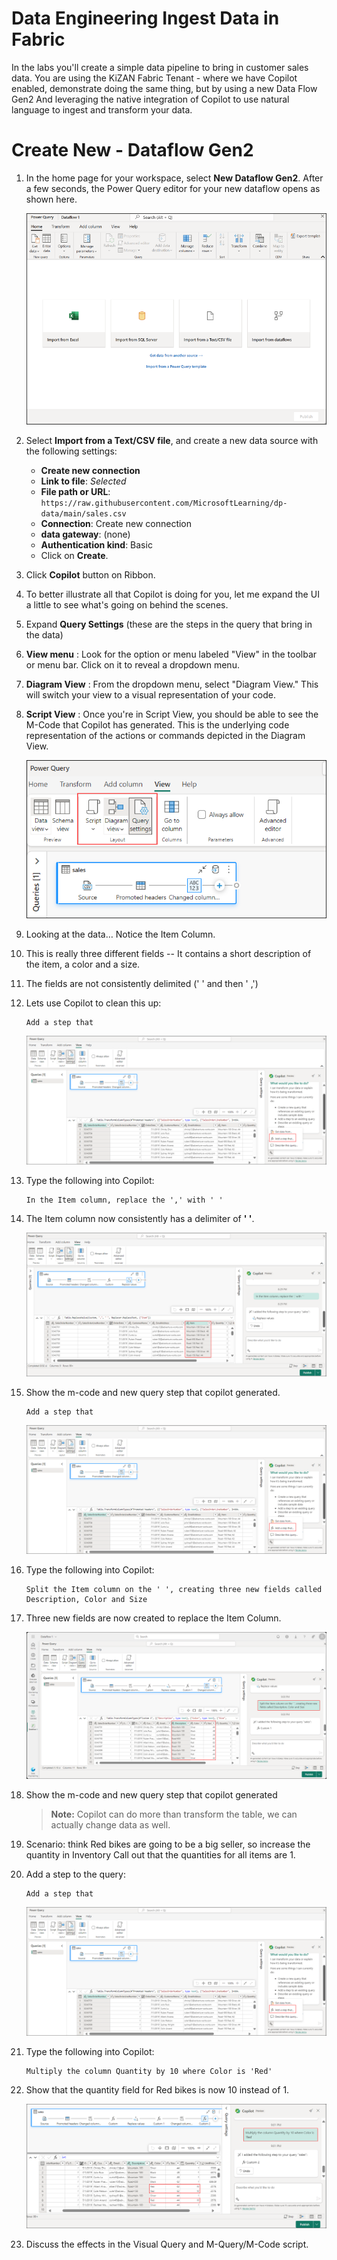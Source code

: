 # Data Engineering Ingest Data in Fabric

 In the labs you'll create a simple data pipeline to bring in customer sales data. You are using the KiZAN Fabric Tenant - where we have Copilot enabled, demonstrate doing the same thing, but by using a new Data Flow Gen2 And leveraging the native integration of Copilot to use natural language to ingest and transform your data.
 
# Create New - Dataflow Gen2

1. In the home page for your workspace, select **New Dataflow Gen2**. After a few seconds, the Power Query editor for your new dataflow opens as shown here.

   ![New dataflow.](./Images/new-dataflow.png)

1. Select **Import from a Text/CSV file**, and create a new data source with the following settings:

    - **Create new connection**
    - **Link to file**: *Selected*
    - **File path or URL**: `https://raw.githubusercontent.com/MicrosoftLearning/dp-data/main/sales.csv`
    - **Connection**: Create new connection
    - **data gateway**: (none)
    - **Authentication kind**: Basic
    - Click on **Create**.

1. Click **Copilot** button on Ribbon. 

1. To better illustrate all that Copilot is doing for you, let me expand the UI a little to see what's going on behind the scenes.

1. Expand **Query Settings** (these are the steps in the query that bring in the data)

1. **View menu** : Look for the option or menu labeled "View" in the toolbar or menu bar. Click on it to reveal a dropdown menu.

1. **Diagram View** : From the dropdown menu, select "Diagram View." This will switch your view to a visual representation of your code.

1. **Script View** : Once you're in Script View, you should be able to see the M-Code that Copilot has generated. This is the underlying code representation of the actions or commands depicted in the Diagram View.

   ![New dataflow.](./Images/1.png)

1. Looking at the data… Notice the Item Column.

1. This is really three different fields -- It contains a short description of the item, a color and a size.

1.	The fields are not consistently delimited (' ' and then ' ,')

1. Lets use Copilot to clean this up:

    ```
   	Add a step that
    ```

    ![New dataflow.](./Images/3.png)

1. Type the following into Copilot:
 
    ```
    In the Item column, replace the ',' with ' ' 
    ```
 
1. The Item column now consistently has a delimiter of **' '**.

   ![New dataflow.](./Images/4.png)

1. Show the m-code and new query step that copilot generated.
 
   ```
   Add a step that
   ```
   ![New dataflow.](./Images/3.png)

1. Type the following into Copilot:
 
    ```
    Split the Item column on the ' ', creating three new fields called Description, Color and Size
    ```
 
1. Three new fields are now created to replace the Item Column.

   ![New dataflow.](./Images/5.png)
 
1. Show the m-code and new query step that copilot generated
 
   >**Note:** Copilot can do more than transform the table, we can actually change data as well.

1. Scenario: think Red bikes are going to be a big seller, so increase the quantity in Inventory
Call out that the quantities for all items are 1.
 
1. Add a step to the query:

   ```
   Add a step that
   ```
   ![New dataflow.](./Images/3.png)

1. Type the following into Copilot:
 
    ```
    Multiply the column Quantity by 10 where Color is 'Red'
    ```
 
1. Show that the quantity field for Red bikes is now 10 instead of 1.

   ![New dataflow.](./Images/6.png)
 
1. Discuss the effects in the Visual Query and M-Query/M-Code script.
 
